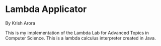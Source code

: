 # Lambda Applicator
By Krish Arora

This is my implementation of the Lambda Lab for Advanced Topics in Computer Science. This is a lambda calculus interpreter created in Java.